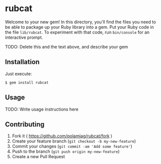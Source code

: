 # rubcat

Welcome to your new gem! In this directory, you'll find the files you need to be able to package up your Ruby library into a gem. Put your Ruby code in the file `lib/rubcat`. To experiment with that code, run `bin/console` for an interactive prompt.

TODO: Delete this and the text above, and describe your gem

## Installation

Just execute:

    $ gem install rubcat

## Usage

TODO: Write usage instructions here

## Contributing

1. Fork it ( https://github.com/polamjag/rubcat/fork )
2. Create your feature branch (`git checkout -b my-new-feature`)
3. Commit your changes (`git commit -am 'Add some feature'`)
4. Push to the branch (`git push origin my-new-feature`)
5. Create a new Pull Request
